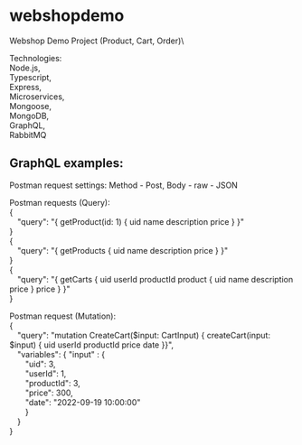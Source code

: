 # webshopdemo
Webshop Demo Project (Product, Cart, Order)\

Technologies:  
Node.js,  
Typescript,  
Express,  
Microservices,  
Mongoose,  
MongoDB,  
GraphQL,  
RabbitMQ  

GraphQL examples: 
-----------------  
Postman request settings: Method - Post, Body - raw - JSON  

Postman requests (Query):  
{  
    &emsp;"query": "{ getProduct(id: 1) { uid name description price } }"   
}  
{  
    &emsp;"query": "{ getProducts { uid name description price } }"   
}    
{   
    &emsp;"query": "{ getCarts { uid userId productId product { uid name description price } price } }"  
}  

Postman request (Mutation):  
{  
    &emsp;"query": "mutation CreateCart($input: CartInput) { createCart(input: $input) { uid userId productId price date }}",  
    &emsp;"variables": { "input" : {  
            &emsp;&emsp;"uid": 3,  
            &emsp;&emsp;"userId": 1,  
            &emsp;&emsp;"productId": 3,  
            &emsp;&emsp;"price": 300,  
            &emsp;&emsp;"date": "2022-09-19 10:00:00"  
        &emsp;&emsp;}  
    &emsp;}  
}  

